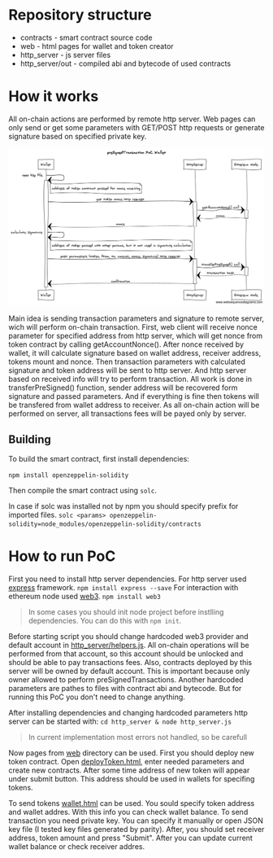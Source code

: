 # Repository structure
  - contracts - smart contract source code
  - web - html pages for wallet and token creator
  - http_server - js server files
  - http_server/out - compiled abi and bytecode of used contracts
 
# How it works
All on-chain actions are performed by remote http server. Web pages can only send or get some parameters with GET/POST http requests or generate signature based on specified private key.

![wallet_sequence_diagram.png](docs/wallet_sequence_diagram.png)

Main idea is sending transaction parameters and signature to remote server, wich will perform on-chain transaction.
First, web client will receive nonce parameter for specified address from http server, which will get nonce from token contract by calling getAccountNonce().
After nonce received by wallet, it will calculate signature based on wallet address, receiver address, tokens mount and nonce. Then transaction parameters with calculated signature and token address will be sent to http server. And http server based on received info will try to perform transaction. All work is done in transferPreSigned() function, sender address will be recovered form signature and passed parameters. And if everything is fine then tokens will be transfered from wallet address to receiver.
As all on-chain action will be performed on server, all transactions fees will be payed only by server.

## Building
To build the smart contract, first install dependencies:

``` npm install openzeppelin-solidity ```

Then compile the smart contract using `solc`.

In case if solc was installed not by npm you should specify prefix for imported files.
```solc <params> openzeppelin-solidity=node_modules/openzeppelin-solidity/contracts```

# How to run PoC
First you need to install http server dependencies.
For http server used [express](https://expressjs.com/) framework.
```npm install express --save```
For interaction with ethereum node used [web3](https://github.com/ethereum/web3.js/).
```npm install web3```
> In some cases you should init node project before instlling dependencies. You can do this with ```npm init```.

Before starting script you should change hardcoded web3 provider and default account in [http_server/helpers.js](http_server/helpers.js). All on-chain operations will be performed from that account, so this account should be unlocked and should be able to pay transactions fees.
Also, contracts deployed by this server will be owned by default account. This is important because only owner allowed to perform preSignedTransactions.
Another hardcoded parameters are pathes to files with contract abi and bytecode. But for running this PoC you don't need to change anything.

After installing dependencies and changing hardcoded parameters http server can be started with:
```cd http_server & node http_server.js```
> In current implementation most errors not handled, so be carefull

Now pages from [web]() directory can be used.
First you should deploy new token contract. Open [deployToken.html](web/deployToken.html), enter needed parameters and create new contracts. After some time address of new token will appear under submit button. This address should be used in wallets for specifing tokens.

To send tokens [wallet.html](web/wallet.html) can be used. You sould specify token address and wallet addres. With this info you can check wallet balance.
To send transaction you need private key. You can specify it manually or open JSON key file (I tested key files generated by parity).
After, you should set receiver address, token amount and press "Submit". After you can update current wallet balance or check receiver addres.
